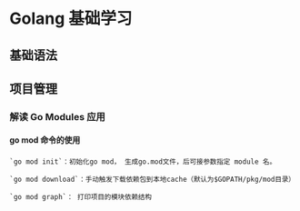 # Golang 基础学习

## 基础语法


## 项目管理

### 解读 Go Modules 应用

#### go mod 命令的使用
  
    `go mod init`：初始化go mod， 生成go.mod文件，后可接参数指定 module 名。

    `go mod download`：手动触发下载依赖包到本地cache（默认为$GOPATH/pkg/mod目录）

    `go mod graph`： 打印项目的模块依赖结构
